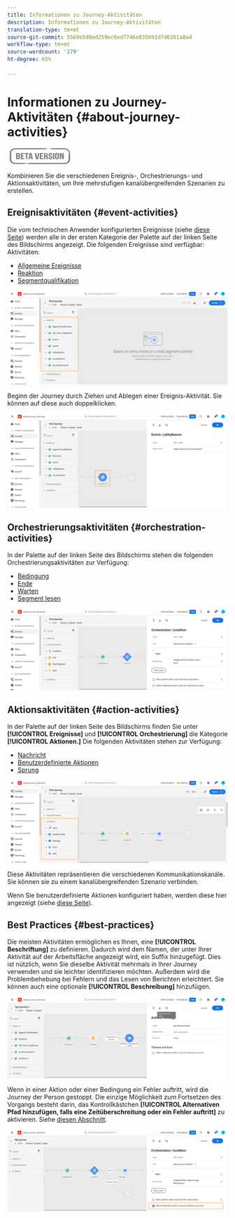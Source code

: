 ```yaml
---
title: Informationen zu Journey-Aktivitäten
description: Informationen zu Journey-Aktivitäten
translation-type: tm+mt
source-git-commit: 55b9e5d8ed259ec6ed7746e835691d7d6261a8a4
workflow-type: tm+mt
source-wordcount: '279'
ht-degree: 65%

---
```


# Informationen zu Journey-Aktivitäten {#about-journey-activities}

![](../assets/do-not-localize/badge.png)

Kombinieren Sie die verschiedenen Ereignis-, Orchestrierungs- und Aktionsaktivitäten, um Ihre mehrstufigen kanalübergreifenden Szenarien zu erstellen.

## Ereignisaktivitäten {#event-activities}

Die vom technischen Anwender konfigurierten Ereignisse (siehe [diese Seite](../event/about-events.md)) werden alle in der ersten Kategorie der Palette auf der linken Seite des Bildschirms angezeigt. Die folgenden Ereignisse sind verfügbar: Aktivitäten:

* [Allgemeine Ereignisse](../building-journeys/general-events.md)
* [Reaktion](../building-journeys/reaction-events.md)
* [Segmentqualifikation](../building-journeys/segment-qualification-events.md)

![](../assets/journey43.png)

Beginn der Journey durch Ziehen und Ablegen einer Ereignis-Aktivität. Sie können auf diese auch doppelklicken.

![](../assets/journey44.png)

## Orchestrierungsaktivitäten {#orchestration-activities}

In der Palette auf der linken Seite des Bildschirms stehen die folgenden Orchestrierungsaktivitäten zur Verfügung:

* [Bedingung](../building-journeys/condition-activity.md)
* [Ende](../building-journeys/end-activity.md)
* [Warten](../building-journeys/wait-activity.md)
* [Segment lesen](../building-journeys/read-segment.md)

![](../assets/journey49.png)

## Aktionsaktivitäten {#action-activities}

In der Palette auf der linken Seite des Bildschirms finden Sie unter **[!UICONTROL Ereignisse]** und **[!UICONTROL Orchestrierung]** die Kategorie **[!UICONTROL Aktionen.]** Die folgenden Aktivitäten stehen zur Verfügung:

* [Nachricht](../building-journeys/journeys-message.md)
* [Benutzerdefinierte Aktionen](../building-journeys/using-custom-actions.md)
* [Sprung](../building-journeys/jump.md)

![](../assets/journey58.png)

Diese Aktivitäten repräsentieren die verschiedenen Kommunikationskanäle. Sie können sie zu einem kanalübergreifenden Szenario verbinden.

Wenn Sie benutzerdefinierte Aktionen konfiguriert haben, werden diese hier angezeigt (siehe [diese Seite](../building-journeys/using-custom-actions.md)).

## Best Practices {#best-practices}

Die meisten Aktivitäten ermöglichen es Ihnen, eine **[!UICONTROL Beschriftung]** zu definieren. Dadurch wird dem Namen, der unter Ihrer Aktivität auf der Arbeitsfläche angezeigt wird, ein Suffix hinzugefügt. Dies ist nützlich, wenn Sie dieselbe Aktivität mehrmals in Ihrer Journey verwenden und sie leichter identifizieren möchten. Außerdem wird die Problembehebung bei Fehlern und das Lesen von Berichten erleichtert. Sie können auch eine optionale **[!UICONTROL Beschreibung]** hinzufügen.

![](../assets/journey59bis.png)

Wenn in einer Aktion oder einer Bedingung ein Fehler auftritt, wird die Journey der Person gestoppt. Die einzige Möglichkeit zum Fortsetzen des Vorgangs besteht darin, das Kontrollkästchen **[!UICONTROL Alternativen Pfad hinzufügen, falls eine Zeitüberschreitung oder ein Fehler auftritt]** zu aktivieren. Siehe [diesen Abschnitt](../building-journeys/using-the-journey-designer.md#paths).

![](../assets/journey42.png)
